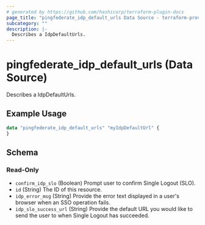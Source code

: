 ```yaml
---
# generated by https://github.com/hashicorp/terraform-plugin-docs
page_title: "pingfederate_idp_default_urls Data Source - terraform-provider-pingfederate"
subcategory: ""
description: |-
  Describes a IdpDefaultUrls.
---
```


# pingfederate_idp_default_urls (Data Source)

Describes a IdpDefaultUrls.

## Example Usage

```terraform
data "pingfederate_idp_default_urls" "myIdpDefaultUrl" {
}
```

<!-- schema generated by tfplugindocs -->
## Schema

### Read-Only

- `confirm_idp_slo` (Boolean) Prompt user to confirm Single Logout (SLO).
- `id` (String) The ID of this resource.
- `idp_error_msg` (String) Provide the error text displayed in a user's browser when an SSO operation fails.
- `idp_slo_success_url` (String) Provide the default URL you would like to send the user to when Single Logout has succeeded.
